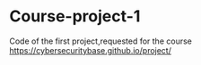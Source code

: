 # Course-project-1
Code of the first project,requested for the course  https://cybersecuritybase.github.io/project/
